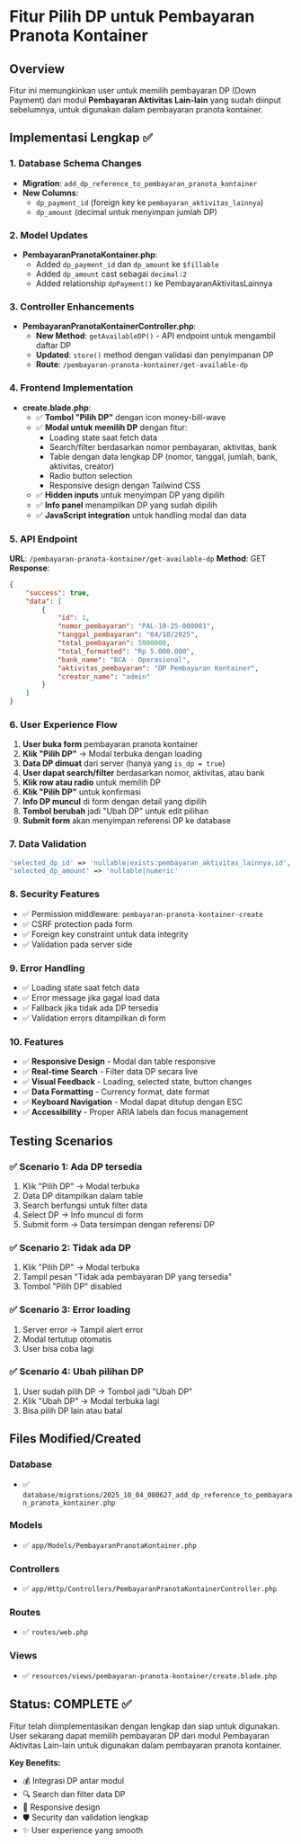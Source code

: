 # Fitur Pilih DP untuk Pembayaran Pranota Kontainer

## Overview

Fitur ini memungkinkan user untuk memilih pembayaran DP (Down Payment) dari modul **Pembayaran Aktivitas Lain-lain** yang sudah diinput sebelumnya, untuk digunakan dalam pembayaran pranota kontainer.

## Implementasi Lengkap ✅

### 1. Database Schema Changes

-   **Migration**: `add_dp_reference_to_pembayaran_pranota_kontainer`
-   **New Columns**:
    -   `dp_payment_id` (foreign key ke `pembayaran_aktivitas_lainnya`)
    -   `dp_amount` (decimal untuk menyimpan jumlah DP)

### 2. Model Updates

-   **PembayaranPranotaKontainer.php**:
    -   Added `dp_payment_id` dan `dp_amount` ke `$fillable`
    -   Added `dp_amount` cast sebagai `decimal:2`
    -   Added relationship `dpPayment()` ke PembayaranAktivitasLainnya

### 3. Controller Enhancements

-   **PembayaranPranotaKontainerController.php**:
    -   **New Method**: `getAvailableDP()` - API endpoint untuk mengambil daftar DP
    -   **Updated**: `store()` method dengan validasi dan penyimpanan DP
    -   **Route**: `/pembayaran-pranota-kontainer/get-available-dp`

### 4. Frontend Implementation

-   **create.blade.php**:
    -   ✅ **Tombol "Pilih DP"** dengan icon money-bill-wave
    -   ✅ **Modal untuk memilih DP** dengan fitur:
        -   Loading state saat fetch data
        -   Search/filter berdasarkan nomor pembayaran, aktivitas, bank
        -   Table dengan data lengkap DP (nomor, tanggal, jumlah, bank, aktivitas, creator)
        -   Radio button selection
        -   Responsive design dengan Tailwind CSS
    -   ✅ **Hidden inputs** untuk menyimpan DP yang dipilih
    -   ✅ **Info panel** menampilkan DP yang sudah dipilih
    -   ✅ **JavaScript integration** untuk handling modal dan data

### 5. API Endpoint

**URL**: `/pembayaran-pranota-kontainer/get-available-dp`
**Method**: GET
**Response**:

```json
{
    "success": true,
    "data": [
        {
            "id": 1,
            "nomor_pembayaran": "PAL-10-25-000001",
            "tanggal_pembayaran": "04/10/2025",
            "total_pembayaran": 5000000,
            "total_formatted": "Rp 5.000.000",
            "bank_name": "BCA - Operasional",
            "aktivitas_pembayaran": "DP Pembayaran Kontainer",
            "creator_name": "admin"
        }
    ]
}
```

### 6. User Experience Flow

1. **User buka form** pembayaran pranota kontainer
2. **Klik "Pilih DP"** → Modal terbuka dengan loading
3. **Data DP dimuat** dari server (hanya yang `is_dp = true`)
4. **User dapat search/filter** berdasarkan nomor, aktivitas, atau bank
5. **Klik row atau radio** untuk memilih DP
6. **Klik "Pilih DP"** untuk konfirmasi
7. **Info DP muncul** di form dengan detail yang dipilih
8. **Tombol berubah** jadi "Ubah DP" untuk edit pilihan
9. **Submit form** akan menyimpan referensi DP ke database

### 7. Data Validation

```php
'selected_dp_id' => 'nullable|exists:pembayaran_aktivitas_lainnya,id',
'selected_dp_amount' => 'nullable|numeric'
```

### 8. Security Features

-   ✅ Permission middleware: `pembayaran-pranota-kontainer-create`
-   ✅ CSRF protection pada form
-   ✅ Foreign key constraint untuk data integrity
-   ✅ Validation pada server side

### 9. Error Handling

-   ✅ Loading state saat fetch data
-   ✅ Error message jika gagal load data
-   ✅ Fallback jika tidak ada DP tersedia
-   ✅ Validation errors ditampilkan di form

### 10. Features

-   ✅ **Responsive Design** - Modal dan table responsive
-   ✅ **Real-time Search** - Filter data DP secara live
-   ✅ **Visual Feedback** - Loading, selected state, button changes
-   ✅ **Data Formatting** - Currency format, date format
-   ✅ **Keyboard Navigation** - Modal dapat ditutup dengan ESC
-   ✅ **Accessibility** - Proper ARIA labels dan focus management

## Testing Scenarios

### ✅ Scenario 1: Ada DP tersedia

1. Klik "Pilih DP" → Modal terbuka
2. Data DP ditampilkan dalam table
3. Search berfungsi untuk filter data
4. Select DP → Info muncul di form
5. Submit form → Data tersimpan dengan referensi DP

### ✅ Scenario 2: Tidak ada DP

1. Klik "Pilih DP" → Modal terbuka
2. Tampil pesan "Tidak ada pembayaran DP yang tersedia"
3. Tombol "Pilih DP" disabled

### ✅ Scenario 3: Error loading

1. Server error → Tampil alert error
2. Modal tertutup otomatis
3. User bisa coba lagi

### ✅ Scenario 4: Ubah pilihan DP

1. User sudah pilih DP → Tombol jadi "Ubah DP"
2. Klik "Ubah DP" → Modal terbuka lagi
3. Bisa pilih DP lain atau batal

## Files Modified/Created

### Database

-   ✅ `database/migrations/2025_10_04_080627_add_dp_reference_to_pembayaran_pranota_kontainer.php`

### Models

-   ✅ `app/Models/PembayaranPranotaKontainer.php`

### Controllers

-   ✅ `app/Http/Controllers/PembayaranPranotaKontainerController.php`

### Routes

-   ✅ `routes/web.php`

### Views

-   ✅ `resources/views/pembayaran-pranota-kontainer/create.blade.php`

## Status: COMPLETE ✅

Fitur telah diimplementasikan dengan lengkap dan siap untuk digunakan. User sekarang dapat memilih pembayaran DP dari modul Pembayaran Aktivitas Lain-lain untuk digunakan dalam pembayaran pranota kontainer.

**Key Benefits:**

-   💰 Integrasi DP antar modul
-   🔍 Search dan filter data DP
-   📱 Responsive design
-   🛡️ Security dan validation lengkap
-   ✨ User experience yang smooth
